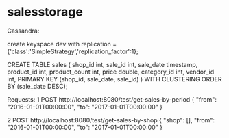 # salesstorage

Cassandra:

create keyspace dev with replication = {'class':'SimpleStrategy','replication_factor':1};

CREATE TABLE sales (
  shop_id int, 
  sale_id int,
  sale_date timestamp,
  product_id int,
  product_count int,
  price double,
  category_id int,
  vendor_id int,
  PRIMARY KEY (shop_id, sale_date, sale_id)
)
WITH CLUSTERING ORDER BY (sale_date DESC);

Requests:
1 POST http://localhost:8080/test/get-sales-by-period
{
  "from": "2016-01-01T00:00:00",
  "to": "2017-01-01T00:00:00"
}

2 POST http://localhost:8080/test/get-sales-by-shop
{
	"shop": [],
  "from": "2016-01-01T00:00:00",
  "to": "2017-01-01T00:00:00"
}
